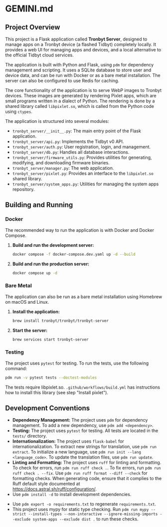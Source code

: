 # GEMINI.md

## Project Overview

This project is a Flask application called **Tronbyt Server**, designed to manage apps on a Tronbyt device (a flashed Tidbyt) completely locally. It provides a web UI for managing apps and devices, and a local alternative to the official Tidbyt cloud services.

The application is built with Python and Flask, using `pdm` for dependency management and scripting. It uses a SQLite database to store user and device data, and can be run with Docker or as a bare metal installation. The server can also be configured to use Redis for caching.

The core functionality of the application is to serve WebP images to Tronbyt devices. These images are generated by rendering Pixlet apps, which are small programs written in a dialect of Python. The rendering is done by a shared library called `libpixlet.so`, which is called from the Python code using `ctypes`.

The application is structured into several modules:

*   `tronbyt_server/__init__.py`: The main entry point of the Flask application.
*   `tronbyt_server/api.py`: Implements the Tidbyt v0 API.
*   `tronbyt_server/auth.py`: User registration, login, and management.
*   `tronbyt_server/db.py`: Handles all database interactions.
*   `tronbyt_server/firmware_utils.py`: Provides utilities for generating, modifying, and downloading firmware binaries.
*   `tronbyt_server/manager.py`: The web application.
*   `tronbyt_server/pixlet.py`: Provides an interface to the `libpixlet.so` shared library.
*   `tronbyt_server/system_apps.py`: Utilities for managing the system apps repository.

## Building and Running

### Docker

The recommended way to run the application is with Docker and Docker Compose.

1.  **Build and run the development server:**

    ```sh
    docker compose -f docker-compose.dev.yaml up -d --build
    ```

2.  **Build and run the production server:**

    ```sh
    docker compose up -d
    ```

### Bare Metal

The application can also be run as a bare metal installation using Homebrew on macOS and Linux.

1.  **Install the application:**

    ```sh
    brew install tronbyt/tronbyt/tronbyt-server
    ```

2.  **Start the server:**

    ```sh
    brew services start tronbyt-server
    ```

### Testing

The project uses `pytest` for testing. To run the tests, use the following command:

```sh
pdm run -v pytest tests --doctest-modules
```

The tests require libpixlet.so. `.github/workflows/build.yml` has instructions how to install this library (see step "Install pixlet").

## Development Conventions

*   **Dependency Management:** The project uses `pdm` for dependency management. To add a new dependency, use `pdm add <dependency>`.
*   **Testing:** The project uses `pytest` for testing. All tests are located in the `tests/` directory.
*   **Internationalization:** The project uses `flask-babel` for internationalization. To extract new strings for translation, use `pdm run extract`. To initialize a new language, use `pdm run init --lang <language_code>`. To update the translation files, use `pdm run update`.
*   **Linting and Formatting:** The project uses `ruff` for linting and formatting. To check for errors, run `pdm run ruff check .`. To fix errors, run `pdm run ruff check . --fix`. Use `pdm run ruff format --diff --check` for formatting checks. When generating code, ensure that it complies to the Ruff default style documented at https://docs.astral.sh/ruff/configuration/.
* Use `pdm install -d` to install development dependencies.
- Use `pdm export -o requirements.txt` to regenerate `requirements.txt`.
- This project uses mypy for static type checking. Run `pdm run mypy --strict --install-types --non-interactive --ignore-missing-imports --exclude system-apps --exclude dist .` to run these checks.
